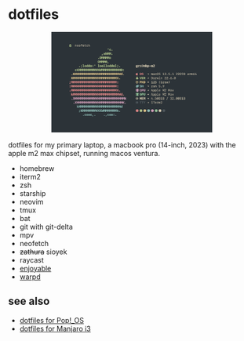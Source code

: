 # dotfiles

<p align="center" width="100%">
<img src="./screenshots/neofetch.png" alt="neofetch" width="65%" />
</p>

dotfiles for my primary laptop, a macbook pro (14-inch, 2023) with the apple m2 max chipset, running macos ventura.

- homebrew
- iterm2
- zsh
- starship
- neovim
- tmux
- bat
- git with git-delta
- mpv
- neofetch
- ~~zathura~~ sioyek
- raycast
- [enjoyable](https://yukkurigames.com/enjoyable/)
- [warpd](https://github.com/rvaiya/warpd)

## see also

- [dotfiles for Pop!\_OS](https://github.com/grcekh/dotfiles/tree/pop)
- [dotfiles for Manjaro i3](https://github.com/grcekh/dotfiles/tree/manjaro)
